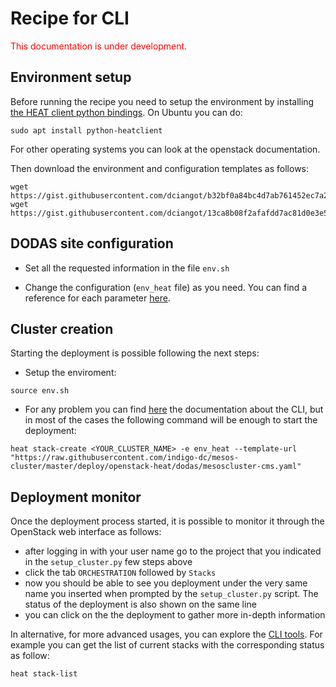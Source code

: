 # Recipe for CLI

<span style="color:red"> This documentation is under development. </span>

## Environment setup 
Before running the recipe you need to setup the environment by installing [the HEAT client python bindings](https://docs.openstack.org/python-heatclient/latest/index.html). On Ubuntu you can do: 
```
sudo apt install python-heatclient
```
For other operating systems you can look at the openstack documentation.


Then download the environment and configuration templates as follows:
```
wget https://gist.githubusercontent.com/dciangot/b32bf0a84bc4d7ab761452ec7a2d9815/raw/c0e9417ffc1a9af3805cca5a3c7b7a2a6694fc87/env.sh
wget https://gist.githubusercontent.com/dciangot/13ca8b08f2afafdd7ac81d0e3e549cdc/raw/8b55b1e272976cf29e7dd4e044814fabb1638091/env_heat
```

## DODAS site configuration

* Set all the requested information in the file `env.sh`

* Change the configuration (`env_heat` file) as you need. You can find a reference for each parameter [here](config-ref-HEAT.md).


## Cluster creation
Starting the deployment is possible following the next steps:

* Setup the enviroment:
```
source env.sh
```

* For any problem you can find [here](https://docs.openstack.org/python-heatclient/latest/man/heat.html) the documentation about the CLI, but in most of the cases the following command will be enough to start the deployment:
```
heat stack-create <YOUR_CLUSTER_NAME> -e env_heat --template-url "https://raw.githubusercontent.com/indigo-dc/mesos-cluster/master/deploy/openstack-heat/dodas/mesoscluster-cms.yaml"
```

## Deployment monitor
Once the deployment process started, it is possible to monitor it through the OpenStack web interface as follows:

* after logging in with your user name go to the project that you indicated in the `setup_cluster.py` few steps above
* click the tab `ORCHESTRATION` followed by `Stacks`
* now you should be able to see you deployment under the very same name you inserted when prompted by the `setup_cluster.py` script. The status of the deployment is also shown on the same line
* you can click on the the deployment to gather more in-depth information

In alternative, for more advanced usages, you can explore the [CLI tools](https://docs.openstack.org/python-heatclient/latest/man/heat.html). For example you can get the list of current stacks with the corresponding status as follow:

````
heat stack-list
````